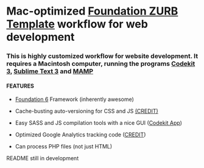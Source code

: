 # Mac-optimized [Foundation ZURB Template](https://github.com/zurb/foundation-zurb-template) workflow for web development

### This is highly customized workflow for website development. It requires a Macintosh computer, running the programs [Codekit 3](https://incident57.com/codekit/index.html), [Sublime Text 3](https://www.sublimetext.com/3) and [MAMP](https://www.mamp.info/en/)

#### **FEATURES**

* [Foundation 6](http://foundation.zurb.com/sites/docs/) Framework (inherently awesome) 

* Cache-busting auto-versioning for CSS and JS [(CREDIT)](http://www.particletree.com/notebook/automatically-version-your-css-and-javascript-files/)

* Easy SASS and JS compilation tools with a nice GUI ([Codekit App](https://incident57.com/codekit/index.html))

* Optimized Google Analytics tracking code ([CREDIT](https://github.com/h5bp/html5-boilerplate/pull/1660#issuecomment-89815017))

* Can process PHP files (not just HTML)

README still in development
